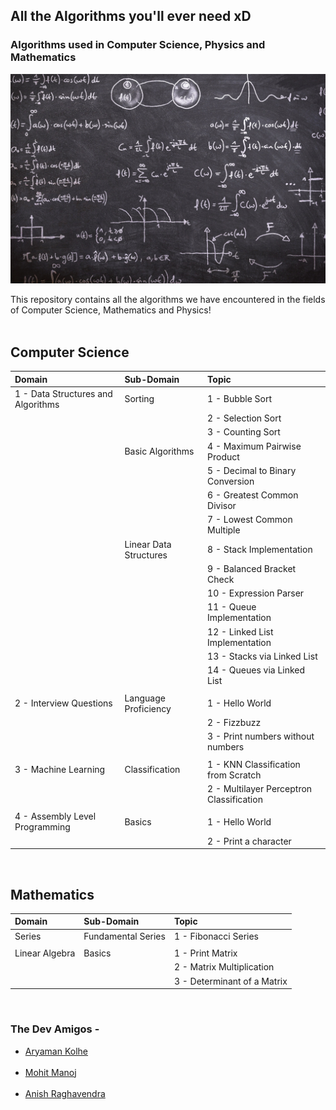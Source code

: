 ## All the Algorithms you'll ever need xD
### Algorithms used in Computer Science, Physics and Mathematics

![Amigos_Banner](https://github.com/Chasmiccoder/Algos-For-Amigos/blob/master/math_banner_amigos.jpg)


This repository contains all the algorithms we have encountered in the fields of Computer Science, Mathematics and Physics!
<br><br>

## Computer Science

|Domain|Sub-Domain|Topic|
|:-----|:---------|:----|
|1 - Data Structures and Algorithms|Sorting|1 - Bubble Sort|
|||2 - Selection Sort|
|||3 - Counting Sort|
||Basic Algorithms|4 - Maximum Pairwise Product|
|||5 - Decimal to Binary Conversion|
|||6 - Greatest Common Divisor|
|||7 - Lowest Common Multiple|
||Linear Data Structures|8 - Stack Implementation|
|||9 - Balanced Bracket Check|
|||10 - Expression Parser|
|||11 - Queue Implementation|
|||12 - Linked List Implementation|
|||13 - Stacks via Linked List|
|||14 - Queues via Linked List|
||||
|2 - Interview Questions|Language Proficiency|1 - Hello World|
|||2 - Fizzbuzz|
|||3 - Print numbers without numbers|
||||
|3 - Machine Learning|Classification|1 - KNN Classification from Scratch|
|||2 - Multilayer Perceptron Classification|
||||
|4 - Assembly Level Programming|Basics|1 - Hello World|
|||2 - Print a character|

<br>

## Mathematics

|Domain|Sub-Domain|Topic|
|:-----|:-----------------|:-------------------|
|Series|Fundamental Series|1 - Fibonacci Series|
||||
|Linear Algebra|Basics|1 - Print Matrix|
|||2 - Matrix Multiplication|
|||3 - Determinant of a Matrix|

<br>

### The Dev Amigos -
<ul>
    <li><a href="https://github.com/Chasmiccoder">Aryaman Kolhe</a></li><br>
    <li><a href="https://github.com/lolzone13">Mohit Manoj</a></li><br>
    <li><a href="https://github.com/z404">Anish Raghavendra</a></li><br>
</ul>


<!--
## Physics
Work in Progress..
-->
